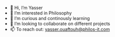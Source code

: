 - 👋 Hi, I’m Yasser
- 👀 I’m interested in Philosophy
- 🌱 I’m curious and continously learning
- 💞️ I’m looking to collaborate on different projects 
- 📫 To reach out: yasser.ouaftouh@philos-it.com

<!---
yasser-philosit/yasser-philosit is a ✨ special ✨ repository because its `README.md` (this file) appears on your GitHub profile.
You can click the Preview link to take a look at your changes.
--->

